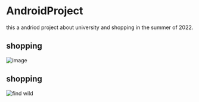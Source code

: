 # AndroidProject
 this a andriod project about university and shopping in the summer of 2022.




 ##  shopping

![image](gits/shopping.gif)
 ##  shopping
![find wild](gits/shopping.gif) 
